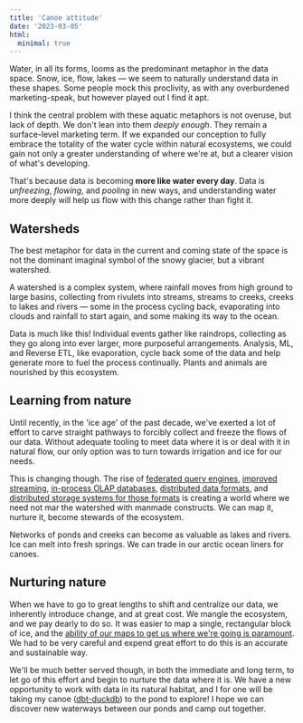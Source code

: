 ```yaml
---
title: 'Canoe attitude'
date: '2023-03-05'
html:
  minimal: true
---
```


Water, in all its forms, looms as the predominant metaphor in the data space. Snow, ice, flow, lakes — we seem to naturally understand data in these shapes. Some people mock this proclivity, as with any overburdened marketing-speak, but however played out I find it apt.

I think the central problem with these aquatic metaphors is not overuse, but lack of depth. We don't lean into them _deeply enough_. They remain a surface-level marketing term. If we expanded our conception to fully embrace the totality of the water cycle within natural ecosystems, we could gain not only a greater understanding of where we're at, but a clearer vision of what's developing.

That's because data is becoming **more like water every day**. Data is _unfreezing_, _flowing_, and _pooling_ in new ways, and understanding water more deeply will help us flow with this change rather than fight it.

## Watersheds

The best metaphor for data in the current and coming state of the space is not the dominant imaginal symbol of the snowy glacier, but a vibrant watershed.

A watershed is a complex system, where rainfall moves from high ground to large basins, collecting from rivulets into streams, streams to creeks, creeks to lakes and rivers — some in the process cycling back, evaporating into clouds and rainfall to start again, and some making its way to the ocean.

Data is much like this! Individual events gather like raindrops, collecting as they go along into ever larger, more purposeful arrangements. Analysis, ML, and Reverse ETL, like evaporation, cycle back some of the data and help generate more to fuel the process continually. Plants and animals are nourished by this ecosystem.

## Learning from nature

Until recently, in the 'ice age' of the past decade, we've exerted a lot of effort to carve straight pathways to forcibly collect and freeze the flows of our data. Without adequate tooling to meet data where it is or deal with it in natural flow, our only option was to turn towards irrigation and ice for our needs.

This is changing though. The rise of [federated query engines](https://trino.io/), [improved streaming](https://materialize.com/), [in-process OLAP databases](https://duckdb.org/), [distributed data formats](https://iceberg.apache.org/), and [distributed storage systems for those formats](https://tabular.io/) is creating a world where we need not mar the watershed with manmade constructs. We can map it, nurture it, become stewards of the ecosystem.

Networks of ponds and creeks can become as valuable as lakes and rivers. Ice can melt into fresh springs. We can trade in our arctic ocean liners for canoes.

## Nurturing nature

When we have to go to great lengths to shift and centralize our data, we inherently introduce change, and at great cost. We mangle the ecosystem, and we pay dearly to do so. It was easier to map a single, rectangular block of ice, and the [ability of our maps to get us where we're going is paramount](/blog/1). We had to be very careful and expend great effort to do this is an accurate and sustainable way.

We'll be much better served though, in both the immediate and long term, to let go of this effort and begin to nurture the data where it is. We have a new opportunity to work with data in its natural habitat, and I for one will be taking my canoe ([dbt-duckdb](https://docs.getdbt.com/reference/warehouse-setups/duckdb-setup)) to the pond to explore! I hope we can discover new waterways between our ponds and camp out together.
